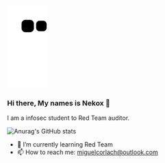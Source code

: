
  <div> 
 
 
  ![Snake animation](https://github.com/rafaballerini/rafaballerini/blob/output/github-contribution-grid-snake.svg)
 
</div>

<div>

  ### Hi there, My names is Nekox 👋

I am a infosec student to Red Team auditor. 

![Anurag's GitHub stats](https://github-readme-stats.vercel.app/api?username=nekoox&show_icons=true&theme=radical)

- 📔 I’m currently learning Red Team 
- 📫 How to reach me: miguelcorlach@outlook.com
  
  
</div>
